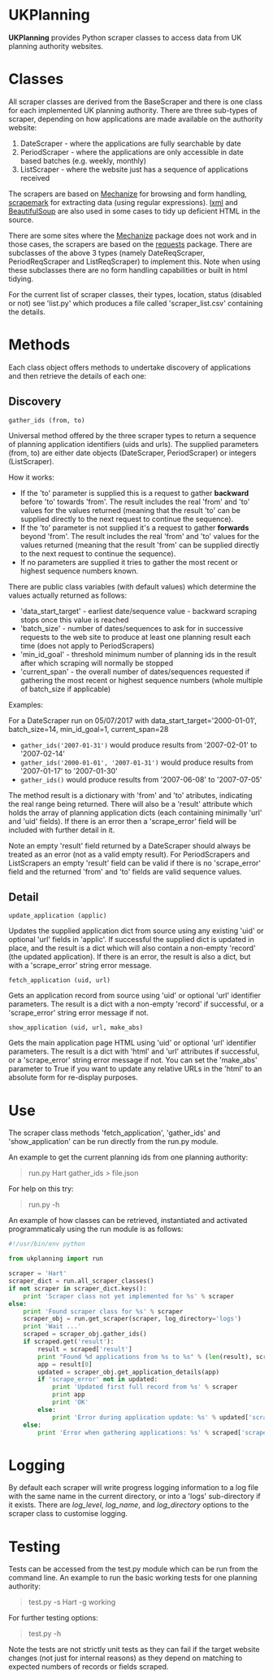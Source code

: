 UKPlanning
==========

**UKPlanning** provides Python scraper classes to access data from UK planning authority websites. 

Classes
=======

All scraper classes are derived from the BaseScraper and there is one class for each implemented UK planning authority. 
There are three sub-types of scraper, depending on how applications are made available on the authority website:

1. DateScraper - where the applications are fully searchable by date
2. PeriodScraper - where the applications are only accessible in date based batches (e.g. weekly, monthly)
3. ListScraper - where the website just has a sequence of applications received

The scrapers are based on [Mechanize](http://mechanize.readthedocs.io/) for browsing and form handling,
[scrapemark](http://arshaw.com/scrapemark/) for extracting data (using regular expressions). [lxml](http://lxml.de/) and
[BeautifulSoup](http://www.crummy.com/software/BeautifulSoup/) are also used in some cases to tidy up deficient HTML in the source.

There are some sites where the [Mechanize](http://mechanize.readthedocs.io/) package does not work and in those
cases, the scrapers are based on the [requests](http://docs.python-requests.org/en/master/) package. 
There are subclasses of the above 3 types (namely DateReqScraper, PeriodReqScraper and ListReqScraper)
to implement this. Note when using these subclasses there are no form handling capabilities or built in html tidying. 

For the current list of scraper classes, their types, location, status (disabled or not) see 'list.py' which produces 
a file called 'scraper_list.csv' containing the details.

Methods
=======

Each class object offers methods to undertake discovery of applications and then retrieve the details of each one:

Discovery
---------

```
gather_ids (from, to)
```

Universal method offered by the three scraper types to return a sequence of planning application identifiers (uids and urls). 
The supplied parameters (from, to) are either date objects (DateScraper, PeriodScraper) or integers (ListScraper). 

How it works:

* If the 'to' parameter is supplied this is a request to gather **backward** before 'to' towards 'from'. The result includes the real 'from' and 'to' values for the values returned (meaning that the result 'to' can be supplied directly to the next request to continue the sequence).
* If the 'to' parameter is not supplied it's a request to gather **forwards** beyond 'from'. The result includes the real 'from' and 'to' values for the values returned (meaning that the result 'from' can be supplied directly to the next request to continue the sequence).
* If no parameters are supplied it tries to gather the most recent or highest sequence numbers known. 

There are public class variables (with default values) which determine the values actually returned as follows:

* 'data_start_target' - earliest date/sequence value - backward scraping stops once this value is reached 
* 'batch_size' - number of dates/sequences to ask for in successive requests to the web site to produce at least one planning result each time (does not apply to PeriodScrapers)
* 'min_id_goal' - threshold minimum number of planning ids in the result after which scraping will normally be stopped 
* 'current_span' - the overall number of dates/sequences requested if gathering the most recent or highest sequence numbers (whole multiple of batch_size if applicable)

Examples: 

For a DateScraper run on 05/07/2017 with data_start_target='2000-01-01', batch_size=14, min_id_goal=1, current_span=28

* `gather_ids('2007-01-31')` would produce results from '2007-02-01' to '2007-02-14'
* `gather_ids('2000-01-01', '2007-01-31')` would produce results from '2007-01-17' to '2007-01-30'
* `gather_ids()` would produce results from '2007-06-08' to '2007-07-05'

The method result is a dictionary with 'from' and 'to' atributes, indicating the real range being returned. There will also be a 'result' 
attribute which holds the array of planning application dicts (each containing minimally 'url' and 'uid' fields). If there 
is an error then a 'scrape_error' field will be included with further detail in it.

Note an empty 'result' field returned by a DateScraper should always be treated as an error (not as a valid empty result). For PeriodScrapers and ListScrapers 
an empty 'result' field can be valid if there is no 'scrape_error' field and the returned 'from' and 'to' fields are
valid sequence values. 

Detail
------

```
update_application (applic)
```

Updates the supplied application dict from source using any existing 'uid' or optional 'url' fields in 'applic'. 
If successful the supplied dict is updated in place, and the result is a dict which will also contain a non-empty 'record' 
(the updated application). If there is an error, the result is also a dict, but with a 'scrape_error' string error message. 

```
fetch_application (uid, url)
```

Gets an application record from source using 'uid' or optional 'url' identifier parameters. The result is a dict with a 
non-empty 'record' if successful, or a 'scrape_error' string error message if not.

```
show_application (uid, url, make_abs)
```

Gets the main application page HTML using 'uid' or optional 'url' identifier parameters. The result is a dict with 'html' 
and 'url' attributes if successful, or a 'scrape_error' string error message if not. You can set the 'make_abs' parameter
to True if you want to update any relative URLs in the 'html' to an absolute form for re-display purposes.


Use
===

The scraper class methods 'fetch_application', 'gather_ids' and 'show_application'
can be run directly from the run.py module. 

An example to get the current planning ids from one planning authority:

> run.py Hart gather_ids > file.json

For help on this try:

> run.py -h

An example of how classes can be retrieved, instantiated and activated programmaticaly using the run module is as follows:

```python
#!/usr/bin/env python

from ukplanning import run

scraper = 'Hart'
scraper_dict = run.all_scraper_classes()
if not scraper in scraper_dict.keys():
    print 'Scraper class not yet implemented for %s' % scraper
else:
    print 'Found scraper class for %s' % scraper
    scraper_obj = run.get_scraper(scraper, log_directory='logs')
    print 'Wait ...'
    scraped = scraper_obj.gather_ids()
    if scraped.get('result'):
        result = scraped['result']
        print "Found %d applications from %s to %s" % (len(result), scraped['from'], scraped['to'])
        app = result[0]
        updated = scraper_obj.get_application_details(app)
        if 'scrape_error' not in updated:
            print 'Updated first full record from %s' % scraper
            print app
            print 'OK'
        else:
            print 'Error during application update: %s' % updated['scrape_error']
    else:
        print 'Error when gathering applications: %s' % scraped['scrape_error']
```

Logging
=======

By default each scraper will write progress logging information to a log file with the same name in the
current directory, or into a 'logs' sub-directory if it exists. There are *log_level*, *log_name*, and *log_directory*
options to the scraper class to customise logging.

Testing
=======

Tests can be accessed from the test.py module which can be run from the command line. An example to run the basic working tests for one planning authority:

> test.py -s Hart -g working

For further testing options:

> test.py -h

Note the tests are not strictly unit tests as they can fail if the target website changes (not just for internal reasons) as they depend on matching to expected 
numbers of records or fields scraped.
